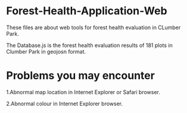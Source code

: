 # Forest-Health-Application-Web
These files are about web tools for forest health evaluation in CLumber Park.

The Database.js is the forest health evaluation results of 181 plots in Clumber Park in geojosn format.
# Problems you may encounter
1.Abnormal map location in Internet Explorer or Safari browser.

2.Abnormal colour in Internet Explorer browser.
